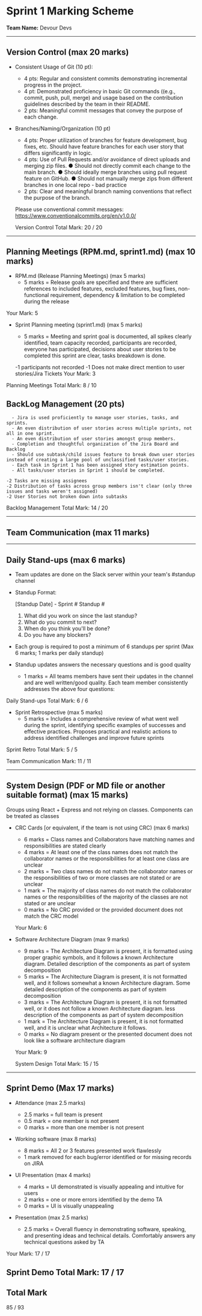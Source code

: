 # Sprint 1 Marking Scheme

**Team Name:** Devour Devs

---

## Version Control (max 20 marks)

- Consistent Usage of Git (10 pt):
   - 4 pts: Regular and consistent commits demonstrating incremental progress in the project.
   - 4 pt:  Demonstrated proficiency in basic Git commands ((e.g., commit, push, pull, merge) and usage based on the contribution guidelines described by the team in their README.
   - 2 pts: Meaningful commit messages that convey the purpose of each change.

- Branches/Naming/Organization (10 pt)
   - 4 pts: Proper utilization of branches for feature development, bug fixes, etc. Should have feature branches for each user story that differs significantly in logic.
   - 4 pts: Use of Pull Requests and/or avoidance of direct uploads and merging zip files.
                 ● Should not directly commit each change to the main branch.
                 ● Should ideally merge branches using pull request feature on GitHub.
                 ● Should not manually merge zips from different branches in one local repo - bad practice
   - 2 pts: Clear and meaningful branch naming conventions that reflect the purpose of the branch.

  Please use conventional commit messages: https://www.conventionalcommits.org/en/v1.0.0/

  Version Control Total Mark: 20 / 20



---
## Planning Meetings (RPM.md, sprint1.md) (max 10 marks)

  - RPM.md (Release Planning Meetings) (max 5 marks)
    - 5 marks = Release goals are specified and there are sufficient references to included features, excluded features, bug fixes, non-functional requirement, dependency & limitation to be completed during the release
    
  Your Mark: 5
    
  - Sprint Planning meeting (sprint1.md) (max 5 marks)
    - 5 marks = Meeting and sprint goal is documented, all spikes clearly identified, team capacity recorded, participants are recorded, everyone has participated, decisions about user stories to be completed this sprint are clear, tasks breakdown is done.  

    -1 participants not recorded
    -1 Does not make direct mention to user stories/Jira Tickets
    Your Mark: 3

  Planning Meetings Total Mark: 8 / 10



## BackLog Management (20 pts)
      - Jira is used proficiently to manage user stories, tasks, and sprints.
      - An even distribution of user stories across multiple sprints, not all in one sprint.
      - An even distribution of user stories amongst group members.
      - Completion and thoughtful organization of the Jira Board and Backlog
      - Should use subtask/child issues feature to break down user stories instead of creating a large pool of unclassified tasks/user stories.
      - Each task in Sprint 1 has been assigned story estimation points.
      - All tasks/user stories in Sprint 1 should be completed.
    
    -2 Tasks are missing assignees
    -2 Distribution of tasks across group members isn't clear (only three issues and tasks weren't assigned)
    -2 User Stories not broken down into subtasks

  Backlog Management Total Mark: 14 / 20

---
## Team Communication (max 11 marks)
---
## Daily Stand-ups (max 6 marks)
  - Team updates are done on the Slack server within your team's #standup channel
  - Standup Format:
      
      [Standup Date] - Sprint # Standup #
      1. What did you work on since the last standup?
      2. What do you commit to next? 
      3. When do you think you'll be done?
      4. Do you have any blockers?
      
  - Each group is required to post a minimum of 6 standups per sprint (Max 6 marks; 1 marks per daily standup)
  - Standup updates answers the necessary questions and is good quality
    - 1 marks = All teams members have sent their updates in the channel and are well written/good quality. Each team member consistently addresses the above four questions:

  Daily Stand-ups Total Mark: 6 / 6


- Sprint Retrospective (max 5 marks)
   - 5 marks = Includes a comprehensive review of what went well during the sprint, identifying specific examples of successes and effective practices.
               Proposes practical and realistic actions to address identified challenges and improve future sprints

 Sprint Retro Total Mark: 5 / 5


Team Communication Mark: 11 / 11

---
## System Design (PDF or MD file or another suitable format) (max 15 marks) 

Groups using React + Express and not relying on classes. Components can be treated as classes
    
  - CRC Cards [or equivalent, if the team is not using CRC) (max 6 marks)
    - 6 marks = Class names and Collaborators have matching names and responsibilities are stated clearly
    - 4 marks = At least one of the class names does not match the collaborator names or the responsibilities for at least one class are unclear
    - 2 marks = Two class names do not match the collaborator names or the responsibilities of two or more classes are not stated or are unclear
    - 1 mark  = The majority of class names do not match the collaborator names or the responsibilities of the majority of the classes are not stated or are unclear
    - 0 marks = No CRC provided or the provided document does not match the CRC model

    Your Mark: 6


  - Software Architecture Diagram (max 9 marks)


    - 9 marks = The Architecture Diagram is present, it is formatted using proper graphic symbols, and it follows a known Architecture diagram. Detailed description of the components as part of system decomposition	
    - 5 marks = The Architecture Diagram is present, it is not formatted well, and it follows somewhat a known Architecture diagram. Some detailed description of the components as part of system decomposition	
    - 3 marks = The Architecture Diagram is present, it is not formatted well, or it does not follow a known Architecture diagram.   less description of the components as part of system decomposition	
    - 1 mark  = The Architecture Diagram is present, it is not formatted well, and it is unclear what Architecture it follows.
    - 0 marks = No diagram present or the presented document does not look like a software architecture diagram

    Your Mark: 9

    System Design Total Mark: 15 / 15


---
## Sprint Demo (Max 17 marks) 

  - Attendance (max 2.5 marks)
    - 2.5 marks = full team is present
    - 0.5 mark = one member is not present
    - 0 marks = more than one member is not present

  - Working software (max 8 marks)
    - 8 marks = All 2 or 3 features presented work flawlessly
    - 1 mark removed for each bug/error identified or for missing records on JIRA

  - UI Presentation (max 4 marks)
    - 4 marks = UI demonstrated is visually appealing and intuitive for users
    - 2 marks = one or more errors identified by the demo TA
    - 0 marks = UI is visually unappealing

  - Presentation (max 2.5 marks)
    - 2.5 marks = Overall fluency in demonstrating software, speaking, and presenting ideas and technical
details. Comfortably answers any technical questions asked by TA


  Your Mark: 17 / 17

Sprint Demo Total Mark: 17 / 17
---


## Total Mark

85 / 93